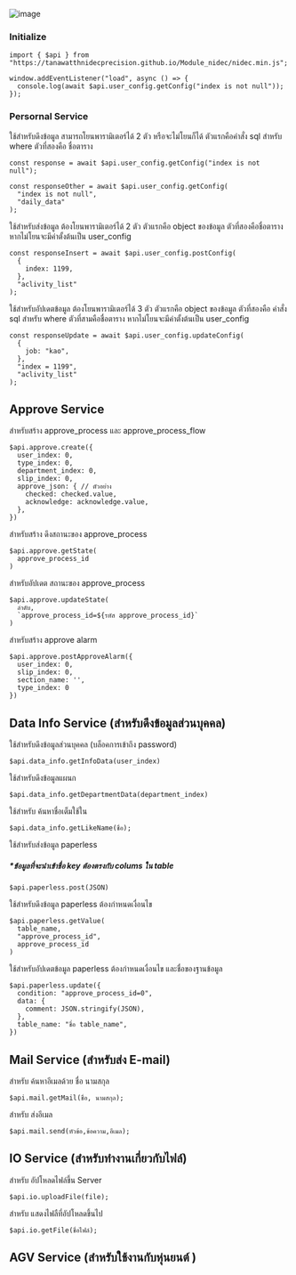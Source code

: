 ![image](https://i.ibb.co/PtrwNmd/0f483c07-4683-4c97-ba7b-a0de3c12b34d-removebg-preview.png)

### Initialize
```JS
import { $api } from "https://tanawatthnidecprecision.github.io/Module_nidec/nidec.min.js";

window.addEventListener("load", async () => {
  console.log(await $api.user_config.getConfig("index is not null"));
});
```

### Persornal Service

ใช้สำหรับดึงข้อมูล
สามารถโยนพารามิเตอร์ได้ 2 ตัว หรือจะไม่โยนก็ได้
ตัวแรกคือคำสั่ง sql สำหรับ where
ตัวที่สองคือ ชื่อตาราง

```JS
const response = await $api.user_config.getConfig("index is not null");
```

```JS
const responseOther = await $api.user_config.getConfig(
  "index is not null",
  "daily_data"
);
```

ใช้สำหรับส่งข้อมูล
ต้องโยนพารามิเตอร์ได้ 2 ตัว
ตัวแรกคือ object ของข้อมูล
ตัวที่สองคือชื่อตาราง หากไม่โยนจะมีค่าตั้งต้นเป็น user_config
```JS
const responseInsert = await $api.user_config.postConfig(
  {
    index: 1199,
  },
  "aclivity_list"
);
```

ใช้สำหรับอัปเดตข้อมูล
ต้องโยนพารามิเตอร์ได้ 3 ตัว
ตัวแรกคือ object ของข้อมูล
ตัวที่สองคือ คำสั่ง sql สำหรับ where
ตัวที่สามคือชื่อตาราง หากไม่โยนจะมีค่าตั้งต้นเป็น user_config

```JS
const responseUpdate = await $api.user_config.updateConfig(
  {
    job: "kao",
  },
  "index = 1199",
  "aclivity_list"
);
```

## Approve Service

สำหรับสร้าง approve_process และ approve_process_flow 
```JS
$api.approve.create({
  user_index: 0,
  type_index: 0,
  department_index: 0,
  slip_index: 0,
  approve_json: { // ตัวอย่าง
    checked: checked.value,
    acknowledge: acknowledge.value,
  },
})
```

สำหรับสร้าง ดึงสถานะของ approve_process 
```JS
$api.approve.getState(
  approve_process_id
)
```

สำหรับอัปเดต สถานะของ approve_process 
```JS
$api.approve.updateState(
  ลำดับ,
  `approve_process_id=${รหัส approve_process_id}`                  
)
```

สำหรับสร้าง approve alarm 
```JS
$api.approve.postApproveAlarm({
  user_index: 0,
  slip_index: 0,
  section_name: '',
  type_index: 0
})
```
## Data Info Service (สำหรับดึงข้อมูลส่วนบุคคล)
ใช้สำหรับดึงข้อมูลส่วนบุคคล (บล็อคการเข้าถึง password)
```
$api.data_info.getInfoData(user_index)
```

ใช้สำหรับดึงข้อมูลแผนก
```JS
$api.data_info.getDepartmentData(department_index)
```

ใช้สำหรับ ค้นหาชื่อเต็มใช้ใน 
```JS
$api.data_info.getLikeName(ชื่อ);
```

ใช้สำหรับส่งข้อมูล paperless
##### *ข้อมูลที่จะนำเข้าชื่อ key ต้องตรงกับ colums ใน table
```JS
$api.paperless.post(JSON)
```

ใช้สำหรับดึงข้อมูล paperless ต้องกำหนดเงื่อนไข
```JS
$api.paperless.getValue(
  table_name,
  "approve_process_id",
  approve_process_id
)
```

ใช้สำหรับอัปเดตข้อมูล paperless ต้องกำหนดเงื่อนไข และชื่อของฐานข้อมูล
```JS
$api.paperless.update({
  condition: "approve_process_id=0",
  data: {
    comment: JSON.stringify(JSON),
  },
  table_name: "ชื่อ table_name",
})
```



## Mail Service (สำหรับส่ง E-mail)

สำหรับ ค้นหาอีเมลด้วย ชื่อ นามสกุล
```JS
$api.mail.getMail(ชื่อ, นามสกุล);
```

สำหรับ ส่งอีเมล
```JS
$api.mail.send(หัวข้อ,ข้อความ,อีเมล);
```


## IO Service (สำหรับทำงานเกี่ยวกับไฟล์)

สำหรับ อัปโหลดไฟล์ขึ้น Server
```JS
$api.io.uploadFile(file);
```

สำหรับ แสดงไฟลืที่อัปโหลดขึ้นไป
```JS
$api.io.getFile(ชื่อไฟล์);
```

## AGV Service (สำหรับใช้งานกับหุ่นยนต์ )
